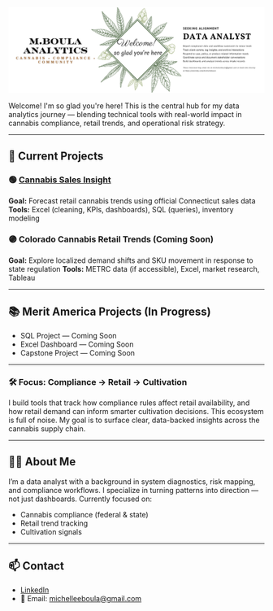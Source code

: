 ![Banner](https://github.com/mboula/mboula.github.io/blob/main/GitHubBanner.png?raw=true)


Welcome! I'm so glad you're here! This is the central hub for my data analytics journey — blending technical tools with real-world impact in cannabis compliance, retail trends, and operational risk strategy.

---

## 🔎 Current Projects

### 🟢 [Cannabis Sales Insight](https://github.com/mboula/Cannabis-Sales-Insight)
**Goal:** Forecast retail cannabis trends using official Connecticut sales data  
**Tools:** Excel (cleaning, KPIs, dashboards), SQL (queries), inventory modeling


### 🟣 Colorado Cannabis Retail Trends (Coming Soon)
**Goal:** Explore localized demand shifts and SKU movement in response to state regulation
**Tools:** METRC data (if accessible), Excel, market research, Tableau
 
---

## 📚 Merit America Projects (In Progress)

- SQL Project — Coming Soon  
- Excel Dashboard — Coming Soon  
- Capstone Project — Coming Soon

---

### 🛠️ Focus: Compliance → Retail → Cultivation
I build tools that track how compliance rules affect retail availability, and how retail demand can inform smarter cultivation decisions.
This ecosystem is full of noise. My goal is to surface clear, data-backed insights across the cannabis supply chain.

---

## 👩‍💻 About Me

I’m a data analyst with a background in system diagnostics, risk mapping, and compliance workflows. I specialize in turning patterns into direction — not just dashboards. Currently focused on:

- Cannabis compliance (federal & state)
- Retail trend tracking
- Cultivation signals

---

## 📫 Contact

- [LinkedIn](https://www.linkedin.com/in/emboula)
- 📧 Email: michelleeboula@gmail.com
